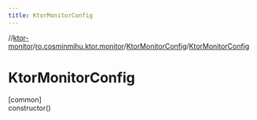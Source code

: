 ```yaml
---
title: KtorMonitorConfig
---
```

//[ktor-monitor](../../../index.html)/[ro.cosminmihu.ktor.monitor](../index.html)/[KtorMonitorConfig](index.html)/[KtorMonitorConfig](-ktor-monitor-config.html)



# KtorMonitorConfig



[common]\
constructor()



